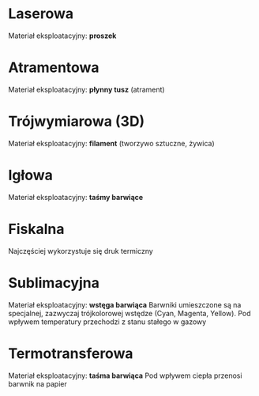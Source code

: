 # Laserowa
Materiał eksploatacyjny: **proszek**
 
# Atramentowa
Materiał eksploatacyjny: **płynny tusz** (atrament)

# Trójwymiarowa (3D)
Materiał eksploatacyjny: **filament** (tworzywo sztuczne, żywica)

# Igłowa
Materiał eksploatacyjny: **taśmy barwiące**

# Fiskalna
Najczęściej wykorzystuje się druk termiczny

# Sublimacyjna
Materiał eksploatacyjny: **wstęga barwiąca**
Barwniki umieszczone są na specjalnej, zazwyczaj trójkolorowej wstędze (Cyan, Magenta, Yellow). Pod wpływem temperatury przechodzi z stanu stałego w gazowy 

# Termotransferowa
Materiał eksploatacyjny: **taśma barwiąca**
Pod wpływem ciepła przenosi barwnik na papier